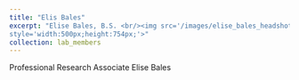 ```yaml
---
title: "Elis Bales"
excerpt: "Elise Bales, B.S. <br/><img src='/images/elise_bales_headshot.jpg'
style='width:500px;height:754px;'>"
collection: lab_members
---
```


Professional Research Associate Elise Bales
